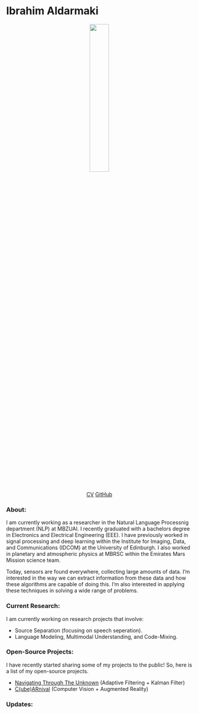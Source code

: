 # Ibrahim Aldarmaki

[//]: #![fake_cameraman](https://github.com/i-aldarmaki/personal_website/assets/139388233/7a287150-afc5-4601-ab8e-f75b1be9687b?classes=float-right)
[//]:<p align="center" width="100%" border-radius="200px">
[//]:    <img width="32%" src="https://github.com/i-aldarmaki/personal_website/assets/139388233/7a287150-afc5-4601-ab8e-f75b1be9687b"> 
[//]:</p>

[//]: #![personal_picture](https://github.com/i-aldarmaki/personal_website/assets/139388233/69a3f45f-b241-4fc1-9c10-9d0b9e8c809f)
[//]:#![transparent_picture](https://github.com/i-aldarmaki/personal_website/assets/139388233/578ae050-a75a-4e30-b461-1c596d8584a2)

[//]:#!kjhk[CV](https://drive.google.com/file/d/160MjWzBS4SaKJrNdwSVgc25cqbVzJ8jP/view?usp=drive_link)[GitHub](https://github.com/i-aldarmaki)


<p align="center" width="100%" border-radius="200px">
    <img width="32%" src="https://github.com/i-aldarmaki/personal_website/assets/139388233/578ae050-a75a-4e30-b461-1c596d8584a2"> 
</p>

<p align="center" width="100%" border-radius="200px">
    <a href="https://drive.google.com/file/d/160MjWzBS4SaKJrNdwSVgc25cqbVzJ8jP/view?usp=drive_link">CV</a>
    <a href="https://github.com/i-aldarmaki">GitHub</a>
</p>


### About:
I am currently working as a researcher in the Natural Language Processnig department (NLP) at MBZUAI. I recently graduated with a bachelors degree in Electronics and Electrical Engineering (EEE). I have previously worked in signal processing and deep learning within the Institute for Imaging, Data, and Communications (IDCOM) at the University of Edinburgh. I also worked in planetary and atmospheric physics at MBRSC within the Emirates Mars Mission science team. 


Today, sensors are found everywhere, collecting large amounts of data. I’m interested in the way we can extract information from these data and how these algorithms are capable of doing this. I’m also interested in applying these techniques in solving a wide range of problems.

### Current Research:
I am currently working on research projects that involve:
* Source Separation (focusing on speech seperation).
* Language Modeling, Multimodal Understanding, and Code-Mixing.

### Open-Source Projects:
I have recently started sharing some of my projects to the public! So, here is a list of my open-source projects.
* [Navigating Through The Unknown](https://github.com/i-aldarmaki/Navigating-Through-the-Unknown) (Adaptive Filtering + Kalman Filter)
* [C(ube)ARnival](https://github.com/i-aldarmaki/CubeARnival) (Computer Vision + Augmented Reality)


### Updates:
